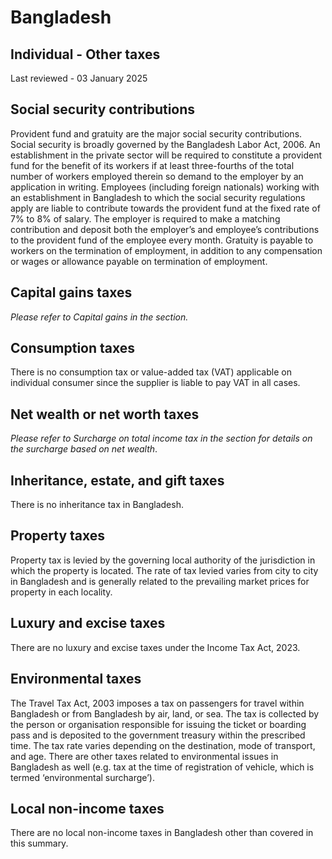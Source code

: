 # Bangladesh
## Individual - Other taxes
Last reviewed - 03 January 2025
## Social security contributions
Provident fund and gratuity are the major social security contributions. Social security is broadly governed by the Bangladesh Labor Act, 2006.
An establishment in the private sector will be required to constitute a provident fund for the benefit of its workers if at least three-fourths of the total number of workers employed therein so demand to the employer by an application in writing.
Employees (including foreign nationals) working with an establishment in Bangladesh to which the social security regulations apply are liable to contribute towards the provident fund at the fixed rate of 7% to 8% of salary. The employer is required to make a matching contribution and deposit both the employer’s and employee’s contributions to the provident fund of the employee every month.
Gratuity is payable to workers on the termination of employment, in addition to any compensation or wages or allowance payable on termination of employment.
## Capital gains taxes
_Please refer to Capital gains in the section._
## Consumption taxes
There is no consumption tax or value-added tax (VAT) applicable on individual consumer since the supplier is liable to pay VAT in all cases.
## Net wealth or net worth taxes
_Please refer to Surcharge on total income tax in the section for details on the surcharge based on net wealth_.
## Inheritance, estate, and gift taxes
There is no inheritance tax in Bangladesh.
## Property taxes
Property tax is levied by the governing local authority of the jurisdiction in which the property is located. The rate of tax levied varies from city to city in Bangladesh and is generally related to the prevailing market prices for property in each locality.
## Luxury and excise taxes
There are no luxury and excise taxes under the Income Tax Act, 2023.
## Environmental taxes
The Travel Tax Act, 2003 imposes a tax on passengers for travel within Bangladesh or from Bangladesh by air, land, or sea. The tax is collected by the person or organisation responsible for issuing the ticket or boarding pass and is deposited to the government treasury within the prescribed time.
The tax rate varies depending on the destination, mode of transport, and age.
There are other taxes related to environmental issues in Bangladesh as well (e.g. tax at the time of registration of vehicle, which is termed ‘environmental surcharge’).
## Local non-income taxes
There are no local non-income taxes in Bangladesh other than covered in this summary.
